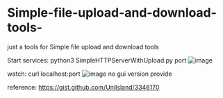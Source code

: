 # Simple-file-upload-and-download-tools-
just a tools for Simple file upload and download tools 


Start services:
python3 SimpleHTTPServerWithUpload.py port
![image](https://github.com/ScodeC-kk/Simple-file-upload-and-download-tools-/assets/54071710/ab1e479b-5079-4991-bd74-0ab4f2bb065b)

watch:
curl localhost:port
![image](https://github.com/ScodeC-kk/Simple-file-upload-and-download-tools-/assets/54071710/93089645-b892-4446-87ef-69029cc24df6)
no gui version provide

reference:
https://gist.github.com/UniIsland/3346170
